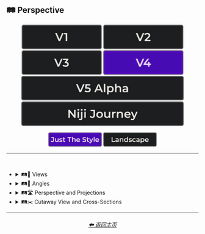 <h2>🛤️ Perspective</h2>

<div align="center">

[<img src="/Images/Repo_Parts/Buttons/Version_Buttons/button_version_V1_inactive.webp?raw=true" alt="MidJourney V1" height="64" />](/Pages/MJ_V1/Style_Pages/Sphere/Perspective.md)
[<img src="/Images/Repo_Parts/Buttons/Version_Buttons/button_version_V2_inactive.webp?raw=true" alt="MidJourney V2" height="64" />](/Pages/MJ_V2/Style_Pages/Sphere/Perspective.md)
[<img src="/Images/Repo_Parts/Buttons/Version_Buttons/button_version_V3_inactive.webp?raw=true" alt="MidJourney V3" height="64" />](/Pages/MJ_V3/Style_Pages/Just_The_Style/Perspective.md)
[<img src="/Images/Repo_Parts/Buttons/Version_Buttons/button_version_V4_active.webp?raw=true" alt="MidJourney V4" height="64" />](/Pages/MJ_V4/Style_Pages/Just_The_Style/Perspective.md)
<br>
[<img src="/Images/Repo_Parts/Buttons/Version_Buttons/button_version_V5_Alpha_inactive_half.webp?raw=true" alt="MidJourney V5" height="64" />](/Pages/MJ_V5/Style_Pages/Just_The_Style/Perspective.md)
[<img src="/Images/Repo_Parts/Buttons/Version_Buttons/button_version_niji_inactive_half.webp?raw=true" alt="Niji Journey" height="64" />](/Pages/Niji_Journey/Style_Pages/Perspective.md)

[<img src="/Images/Repo_Parts/Buttons/Image_Type_Buttons/button_just_the_style_active.webp?raw=true" alt="Just The Style" width="140.5" />](/Pages/MJ_V4/Style_Pages/Just_The_Style/Perspective.md)
[<img src="/Images/Repo_Parts/Buttons/Image_Type_Buttons/button_landscape_inactive.webp?raw=true" alt="Landscape" width="140.5" />](/Pages/MJ_V4/Style_Pages/Landscape/Perspective.md)

</div>

<hr>
<br>


- <details><summary>🛤️🔭 Views</summary><p><div align="center">

    | Top-View | Side-View | Satellite-View |
    | :-: | :-: | :-: |
    | <img src="/Images/MJ_V4/V4_Alpha_3.5/Midjourney_Styles/Top-View.webp?raw=true" width="256" /> | <img src="/Images/MJ_V4/V4_Alpha_3.5/Midjourney_Styles/Side-View.webp?raw=true" width="256" /> | <img src="/Images/MJ_V4/V4_Alpha_3.5/Midjourney_Styles/Satellite-View.webp?raw=true" width="256" /> |
    
    <br>
    
    | Worms-Eye View | Aerial View | View From an Airplane |
    | :-: | :-: | :-: |
    | <img src="/Images/MJ_V4/V4_Alpha_3.5/Midjourney_Styles/Worms-Eye_View.webp?raw=true" width="256" /> | <img src="/Images/MJ_V4/V4_Alpha_3.5/Midjourney_Styles/Aerial_View.webp?raw=true" width="256" /> | <img src="/Images/MJ_V4/V4_Alpha_3.5/Midjourney_Styles/View_From_an_Airplane.webp?raw=true" width="256" /> |

    <br>

    | Closeup | Closeup-View | Extreme Closeup |
    | :-: | :-: | :-: |
    | <img src="/Images/MJ_V4/V4_Alpha_3.5/Midjourney_Styles/Closeup.webp?raw=true" width="256" /> | <img src="/Images/MJ_V4/V4_Alpha_3.5/Midjourney_Styles/Closeup-View.webp?raw=true" width="256" /> | <img src="/Images/MJ_V4/V4_Alpha_3.5/Midjourney_Styles/Extreme_Closeup.webp?raw=true" width="256" /> |

    <br>

    | Wide Shot | Epic Wide Shot |
    | :-: | :-: |
    | <img src="/Images/MJ_V4/V4_Alpha_3.5/Midjourney_Styles/Wide_Shot.webp?raw=true" width="256" /> | <img src="/Images/MJ_V4/V4_Alpha_3.5/Midjourney_Styles/Epic_Wide_Shot.webp?raw=true" width="256" /> |
    
    <br>

    | Centered-Shot | Selfie |
    | :-: | :-: |
    | <img src="/Images/MJ_V4/V4_Alpha_3.5/Midjourney_Styles/Selfie.webp?raw=true" width="256" /> | <img src="/Images/MJ_V4/V4_Alpha_3.5/Midjourney_Styles/Centered-Shot.webp?raw=true" width="256" /> |
    
    <br>

    | First-Person | First-Person View | Field of View |
    | :-: | :-: | :-: |
    | <img src="/Images/MJ_V4/V4_Alpha_3.5/Midjourney_Styles/First-Person.webp?raw=true" width="256" /> | <img src="/Images/MJ_V4/V4_Alpha_3.5/Midjourney_Styles/First-Person_View.webp?raw=true" width="256" /> | <img src="/Images/MJ_V4/V4_Alpha_3.5/Midjourney_Styles/Field_of_View.webp?raw=true" width="256" /> |

    <br>
    
    | Third-Person | Third-Person View | Product-View |
    | :-: | :-: | :-: |
    | <img src="/Images/MJ_V4/V4_Alpha_3.5/Midjourney_Styles/Third-Person.webp?raw=true" width="256" /> | <img src="/Images/MJ_V4/V4_Alpha_3.5/Midjourney_Styles/Third-Person_View.webp?raw=true" width="256" /> | <img src="/Images/MJ_V4/V4_Alpha_3.5/Midjourney_Styles/Product-View.webp?raw=true" width="256" /> |

  </div></p></details>


- <details><summary>🛤️📐 Angles</summary><p><div align="center">

    | Low Angle | High Angle |
    | :-: | :-: |
    | <img src="/Images/MJ_V4/V4_Alpha_3.5/Midjourney_Styles/Low_Angle.webp?raw=true" width="256" /> | <img src="/Images/MJ_V4/V4_Alpha_3.5/Midjourney_Styles/High_Angle.webp?raw=true" width="256" /> |

  </div></p></details>


- <details><summary>🛤️🛣️ Perspective and Projections</summary><p><div align="center">

    | Perspective | Perspective Projection | Panini Projection |
    | :-: | :-: | :-: |
    | <img src="/Images/MJ_V4/V4_Alpha_3.5/Midjourney_Styles/Perspective.webp?raw=true" width="256" /> | <img src="/Images/MJ_V4/V4_Alpha_3.5/Midjourney_Styles/Perspective_Projection.webp?raw=true" width="256" /> | <img src="/Images/MJ_V4/V4_Alpha_3.5/Midjourney_Styles/Panini_Projection.webp?raw=true" width="256" /> | 

    <br>
    
    | Miniature Faking | Brenizer Method |
    | :-: | :-: |
    | <img src="/Images/MJ_V4/V4_Alpha_3.5/Midjourney_Styles/Miniature_Faking.webp?raw=true" width="256" /> | <img src="/Images/MJ_V4/V4_Alpha_3.5/Midjourney_Styles/Brenizer_Method.webp?raw=true" width="256" /> |

    <br>
    
    | Forced Perspective | Aerial Perspective |
    | :-: | :-: |
    | <img src="/Images/MJ_V4/V4_Alpha_3.5/Midjourney_Styles/Forced_Perspective.webp?raw=true" width="256" /> | <img src="/Images/MJ_V4/V4_Alpha_3.5/Midjourney_Styles/Aerial_Perspective.webp?raw=true" width="256" /> |

    <br>

    | Isometric |
    | :-: |
    | <img src="/Images/MJ_V4/V4_Alpha_3.5/Midjourney_Styles/Isometric.webp?raw=true" width="256" /> |

    <br>
    
    | Orthographic | Multiview Projection |
    | :-: | :-: |
    | <img src="/Images/MJ_V4/V4_Alpha_3.5/Midjourney_Styles/Orthographic.webp?raw=true" width="256" /> | <img src="/Images/MJ_V4/V4_Alpha_3.5/Midjourney_Styles/Multiview_Projection.webp?raw=true" width="256" /> |

    <br>

    | Axonometric | Axonometric Projection |
    | :-: | :-: |
    | <img src="/Images/MJ_V4/V4_Alpha_3.5/Midjourney_Styles/Axonometric.webp?raw=true" width="256" /> | <img src="/Images/MJ_V4/V4_Alpha_3.5/Midjourney_Styles/Axonometric_Projection.webp?raw=true" width="256" /> |

    <br>
    
    | Dimetric Projection | Trimetric Projection |
    | :-: | :-: |
    | <img src="/Images/MJ_V4/V4_Alpha_3.5/Midjourney_Styles/Dimetric_Projection.webp?raw=true" width="256" /> | <img src="/Images/MJ_V4/V4_Alpha_3.5/Midjourney_Styles/Trimetric_Projection.webp?raw=true" width="256" /> |
    
    <br>
    
    | Parallel Projection | Oblique Projection |
    | :-: | :-: |
    | <img src="/Images/MJ_V4/V4_Alpha_3.5/Midjourney_Styles/Parallel_Projection.webp?raw=true" width="256" /> | <img src="/Images/MJ_V4/V4_Alpha_3.5/Midjourney_Styles/Oblique_Projection.webp?raw=true" width="256" /> |

    <br>

    | Anamorphosis | Accelerated Perspective | Linear Perspective |
    | :-: | :-: | :-: |
    | <img src="/Images/MJ_V4/V4_Alpha_3.5/Midjourney_Styles/Anamorphosis.webp?raw=true" width="256" /> | <img src="/Images/MJ_V4/V4_Alpha_3.5/Midjourney_Styles/Accelerated_Perspective.webp?raw=true" width="256" /> | <img src="/Images/MJ_V4/V4_Alpha_3.5/Midjourney_Styles/Linear_Perspective.webp?raw=true" width="256" /> |

        
    <br>
    
    | One-Point Perspective | Two-Point Perspective | Three-Point Perspective |
    | :-: | :-: | :-: |
    | <img src="/Images/MJ_V4/V4_Alpha_3.5/Midjourney_Styles/One-Point_Perspective.webp?raw=true" width="256" /> | <img src="/Images/MJ_V4/V4_Alpha_3.5/Midjourney_Styles/Two-Point_Perspective.webp?raw=true" width="256" /> | <img src="/Images/MJ_V4/V4_Alpha_3.5/Midjourney_Styles/Three-Point_Perspective.webp?raw=true" width="256" /> |
    
    <br>

    | Curvilinear Perspective |
    | :-: |
    | <img src="/Images/MJ_V4/V4_Alpha_3.5/Midjourney_Styles/Curvilinear_Perspective.webp?raw=true" width="256" /> |

    <br>

    | Cylindrical Perspective |
    | :-: |
    | <img src="/Images/MJ_V4/V4_Alpha_3.5/Midjourney_Styles/Cylindrical_Perspective.webp?raw=true" width="256" /> |

    <br>
    
    | Reverse Perspective | Inverse Perspective | Inverted Perspective |
    | :-: | :-: | :-: |
    | <img src="/Images/MJ_V4/V4_Alpha_3.5/Midjourney_Styles/Reverse_Perspective.webp?raw=true" width="256" /> | <img src="/Images/MJ_V4/V4_Alpha_3.5/Midjourney_Styles/Inverse_Perspective.webp?raw=true" width="256" /> | <img src="/Images/MJ_V4/V4_Alpha_3.5/Midjourney_Styles/Inverted_Perspective.webp?raw=true" width="256" /> |
    
    <br>
    
    | Divergent Perspective |
    | :-: |
    | <img src="/Images/MJ_V4/V4_Alpha_3.5/Midjourney_Styles/Divergent_Perspective.webp?raw=true" width="256" /> |

  </div></p></details>


- <details><summary>🛤️✂️ Cutaway View and Cross-Sections</summary><p><div align="center">

    | Cross-Section |
    | :-: |
    | <img src="/Images/MJ_V4/V4_Alpha_3.5/Midjourney_Styles/Cross-Section.webp?raw=true" width="256" /> |
    
    <br>
    
    | Cutaway | Cutaway-View | Cutaway Drawing |
    | :-: | :-: | :-: |
    | <img src="/Images/MJ_V4/V4_Alpha_3.5/Midjourney_Styles/Cutaway.webp?raw=true" width="256" /> | <img src="/Images/MJ_V4/V4_Alpha_3.5/Midjourney_Styles/Cutaway-View.webp?raw=true" width="256" /> | <img src="/Images/MJ_V4/V4_Alpha_3.5/Midjourney_Styles/Cutaway_Drawing.webp?raw=true" width="256" /> |
    
    <br>
    
    | Exploded-View | Exploded-View Drawing |
    | :-: | :-: |
    | <img src="/Images/MJ_V4/V4_Alpha_3.5/Midjourney_Styles/Exploded-View.webp?raw=true" width="256" /> | <img src="/Images/MJ_V4/V4_Alpha_3.5/Midjourney_Styles/Exploded-View_Drawing.webp?raw=true" width="256" /> |

  </div></p></details>

<hr>
<div align="center">
    <h6><a href="/README.md">⬅ 返回主页</a></h6>
</div>